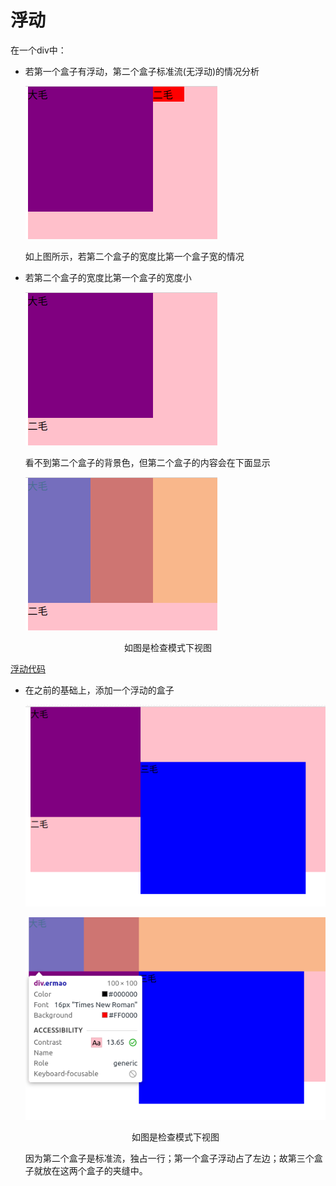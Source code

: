 # 浮动 

在一个div中：

* 若第一个盒子有浮动，第二个盒子标准流(无浮动)的情况分析

  ![image-20220520155011404](浮动案例.assets/image-20220520155011404.png)

  如上图所示，若第二个盒子的宽度比第一个盒子宽的情况

* 若第二个盒子的宽度比第一个盒子的宽度小

  ![image-20220520155523280](浮动案例.assets/image-20220520155523280.png)

  看不到第二个盒子的背景色，但第二个盒子的内容会在下面显示

  ![image-20220520155507423](浮动案例.assets/image-20220520155507423.png)

<center>如图是检查模式下视图</center>



[浮动代码](../第六天/diy/15-浮动&不浮动.html)



* 在之前的基础上，添加一个浮动的盒子

  ![image-20220520161308427](浮动案例.assets/image-20220520161308427.png)

  

  ![image-20220520161424518](浮动案例.assets/image-20220520161424518.png)

  <center>如图是检查模式下视图</center>
  
  因为第二个盒子是标准流，独占一行；第一个盒子浮动占了左边；故第三个盒子就放在这两个盒子的夹缝中。